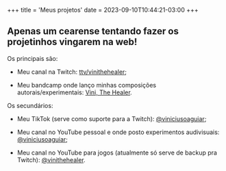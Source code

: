 +++
title = 'Meus projetos'
date = 2023-09-10T10:44:21-03:00
+++

## Apenas um cearense tentando fazer os projetinhos vingarem na web!

Os principais são:

* Meu canal na Twitch: [ttv/vinithehealer](https://www.twitch.tv/vinithehealer/);

* Meu bandcamp onde lanço minhas composições autorais/experimentais: [Vini, The Healer](https://viniciusoaguiar.bandcamp.com).

Os secundários:

* Meu TikTok (serve como suporte para a Twitch): [@viniciusoaguiar](https://www.tiktok.com/@vinithehealer);

* Meu canal no YouTube pessoal e onde posto experimentos audivisuais: [@viniciusoaguiar](https://www.youtube.com/@viniciusoaguiar);

* Meu canal no YouTube para jogos (atualmente só serve de backup pra Twitch): [@vinithehealer](https://www.youtube.com/@vinithehealer).